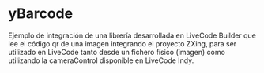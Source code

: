 # yBarcode
Ejemplo de integración de una librería desarrollada en LiveCode Builder que lee el código qr de una imagen integrando el proyecto ZXing, para ser utilizado en LiveCode tanto desde un fichero físico (imagen) como utilizando la cameraControl disponible en LiveCode Indy.
